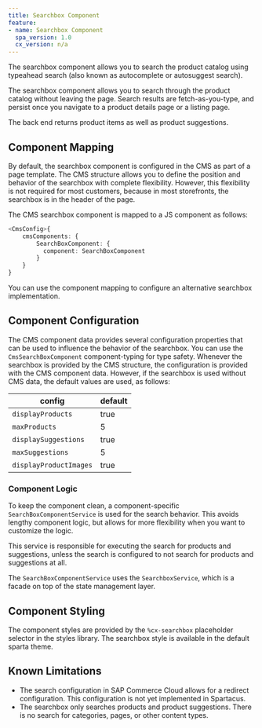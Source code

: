 ```yaml
---
title: Searchbox Component
feature:
- name: Searchbox Component
  spa_version: 1.0
  cx_version: n/a
---
```


The searchbox component allows you to search the product catalog using typeahead search (also known as autocomplete or autosuggest search).

The searchbox component allows you to search through the product catalog without leaving the page. Search results are fetch-as-you-type, and persist once you navigate to a product details page or a listing page.

The back end returns product items as well as product suggestions.

## Component Mapping

By default, the searchbox component is configured in the CMS as part of a page template. The CMS structure allows you to define the position and behavior of the searchbox with complete flexibility. However, this flexibility is not required for most customers, because in most storefronts, the searchbox is in the header of the page.

The CMS searchbox component is mapped to a JS component as follows:

```typescript
<CmsConfig>{
    cmsComponents: {
        SearchBoxComponent: {
          component: SearchBoxComponent
        }
    }
}
```

You can use the component mapping to configure an alternative searchbox implementation.

## Component Configuration

The CMS component data provides several configuration properties that can be used to influence the behavior of the searchbox. You can use the `CmsSearchBoxComponent` component-typing for type safety. Whenever the searchbox is provided by the CMS structure, the configuration is provided with the CMS component data. However, if the searchbox is used without CMS data, the default values are used, as follows:

| config                 | default |
| ---------------------- | ------- |
| `displayProducts`      | true    |
| `maxProducts`          | 5       |
| `displaySuggestions`   | true    |
| `maxSuggestions`       | 5       |
| `displayProductImages` | true    |

### Component Logic

To keep the component clean, a component-specific `SearchBoxComponentService` is used for the search behavior. This avoids lengthy component logic, but allows for more flexibility when you want to customize the logic.

This service is responsible for executing the search for products and suggestions, unless the search is configured to not search for products and suggestions at all.

The `SearchBoxComponentService` uses the `SearchboxService`, which is a facade on top of the state management layer. 

## Component Styling

The component styles are provided by the `%cx-searchbox` placeholder selector in the styles library. The searchbox style is available in the default sparta theme.

## Known Limitations

- The search configuration in SAP Commerce Cloud allows for a redirect configuration. This configuration is not yet implemented in Spartacus.
- The searchbox only searches products and product suggestions. There is no search for categories, pages, or other content types.
